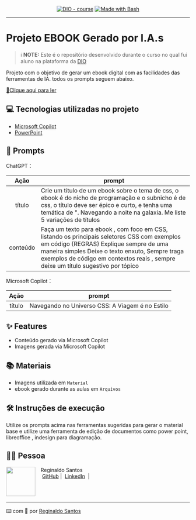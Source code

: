 >


<p align="center">
<a href="https://dio.me/"><img src="https://img.shields.io/badge/DIO-Course-28DA77?logo=youtube" alt="DIO - course"></a>
<a href="https://www.gnu.org/software/bash/" title="Go to Bash homepage"><img src="https://img.shields.io/badge/Prompt-Project-blue?logo=gnu-bash&amp;logoColor=white" alt="Made with Bash"></a></p>

-------


<p align="center">

</p>

# Projeto EBOOK Gerado por I.A.s


 > ℹ️ **NOTE:** Este é o repositório desenvolvido durante o curso no qual fui aluno na plataforma da [DIO](https://dio.me)

Projeto com o objetivo de gerar um ebook digital com as facilidades das ferramentas de IA. todos os prompts
seguem abaixo.

<a href="https://github.com/ReginaldoMalaquias/prompts-ebook/blob/main/Arquivos/ebook.pdf" title="View PDF now"> 📕Clique aqui para ler</a>

## 💻 Tecnologias utilizadas no projeto

- [Microsoft Copilot](https://copilot.microsoft.com/) 
- [PowerPoint](https://www.microsoft.com/en/microsoft-365/powerpoint)

## 🧠 Prompts


ChatGPT：

|   Ação   | prompt                                                                                                                                                                                                                                                                         |
| :------: | ------------------------------------------------------------------------------------------------------------------------------------------------------------------------------------------------------------------------------------------------------------------------------ |
|  título  | Crie um título de um ebook sobre o tema de css, o ebook é do nicho de programação e o subnicho é de css, o título deve ser épico e curto, e tenha uma temática de ". Navegando a noite na galaxia. Me liste 5 variações de títulos                                                        |
| conteúdo | Faça um texto para ebook , com foco em CSS, listando os principais seletores CSS com exemplos em código {REGRAS} Explique sempre de uma maneira simples Deixe o texto enxuto, Sempre traga exemplos de código em contextos reais , sempre deixe um título sugestivo por tópico |


Microsoft Copilot：

|  Ação  | prompt                                                                                 |
| :----: | -------------------------------------------------------------------------------------- |
| título | Navegando no Universo CSS: A Viagem é no Estilo |

## ✨ Features

- Conteúdo gerado via Microsoft Copilot
- Imagens gerada via Microsoft Copilot

## 📚 Materiais

- Imagens utilizada em `Material`
- ebook gerado durante as aulas em `Arquivos`

## 🛠️ Instruções de execução

Utilize os prompts acima nas ferramentas sugeridas para gerar o material base e utilize uma ferramenta de edição de documentos como power point, libreoffice , indesign para diagramação.

## 👨‍💻 Pessoa

<p>
    <img 
      align=left 
      margin=10 
      width=80 
      src="https://avatars.githubusercontent.com/u/75837512?v=4"
    />
    <p>&nbsp&nbsp&nbspReginaldo Santos<br>
    &nbsp&nbsp&nbsp
    <a href="https://github.com/reginaldoMalaquias/">
    GitHub</a>&nbsp;|&nbsp;
    <a href="https://www.linkedin.com/in/reginaldo-santos-3755321a6/">LinkedIn</a>
&nbsp;|&nbsp;
    &nbsp;&nbsp;</p>
</p>
<br/><br/>
<p>

---

⌨️ com 💜 por [Reginaldo Santos](https://github.com/reginaldoMalaquias/)
